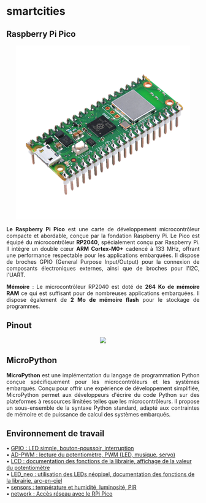 # smartcities

## Raspberry Pi Pico
<p align="center">
  <img src="https://github.com/hepl-decraye/smartcities/blob/main/images/Image1.png">
</p>

<p align="justify">
<strong>Le Raspberry Pi Pico</strong> est une carte de développement microcontrôleur compacte et abordable, conçue par la fondation Raspberry Pi. Le Pico est équipé du microcontrôleur <strong>RP2040</strong>, spécialement conçu par Raspberry Pi.
Il intègre un double cœur <strong>ARM Cortex-M0+</strong> cadencé à 133 MHz, offrant une performance respectable pour les applications embarquées.
Il dispose de broches GPIO (General Purpose Input/Output) pour la connexion de composants électroniques externes, ainsi que de broches pour l'I2C, l'UART.
</p>
<p align="justify">
<strong>Mémoire</strong> : Le microcontrôleur RP2040 est doté de <strong>264 Ko de mémoire RAM</strong> ce qui est suffisant pour de nombreuses applications embarquées. Il dispose également de <strong>2 Mo de mémoire flash</strong> pour le stockage de programmes.
</p>

## Pinout
<p align="center">
  <img src="https://github.com/hepl-decraye/smartcities/assets/159047970/efad60b1-07d8-4c34-a5c8-fec81e34dd83">
</p>

## MicroPython
<p align="justify">
<strong>MicroPython</strong> est une implémentation du langage de programmation Python conçue spécifiquement pour les microcontrôleurs et les systèmes embarqués. Conçu pour offrir une expérience de développement simplifiée, MicroPython permet aux développeurs d'écrire du code Python sur des plateformes à ressources limitées telles que les microcontrôleurs. Il propose un sous-ensemble de la syntaxe Python standard, adapté aux contraintes de mémoire et de puissance de calcul des systèmes embarqués.
</p>

## Environnement de travail
• [GPIO : LED simple, bouton-poussoir, interruption](https://github.com/hepl-decraye/smartcities/tree/main/GPIO)\
• [AD-PWM : lecture du potentiomètre, PWM (LED, musique, servo)](https://github.com/hepl-decraye/smartcities/tree/main/AD-PWM)\
• [LCD : documentation des fonctions de la librairie, affichage de la valeur du potentiomètre](https://github.com/hepl-decraye/smartcities/tree/main/LCD)\
• [LED_neo : utilisation des LEDs néopixel, documentation des fonctions de la librairie, arc-en-ciel](https://github.com/hepl-decraye/smartcities/tree/main/LED_neo)\
• [sensors : température et humidité, luminosité, PIR](https://github.com/hepl-decraye/smartcities/tree/main/sensors)\
• [network : Accès réseau avec le RPi Pico](https://github.com/hepl-decraye/smartcities/tree/main/network)
